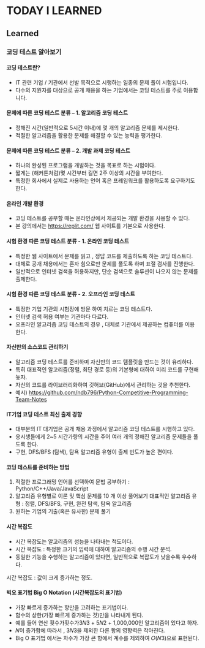 # TODAY I LEARNED

## Learned

### 코딩 테스트 알아보기

#### 코딩 테스트란?

- IT 관련 기업 / 기관에서 선발 목적으로 시행하는 일종의 문제 풀이 시험입니다.
- 다수의 지원자를 대상으로 공개 채용을 하는 기업에서는 코딩 테스트를 주로 이용합니다.

#### 문제에 따른 코딩 테스트 분류 – 1. 알고리즘 코딩 테스트

- 정해진 시간(일반적으로 5시간 이내)에 몇 개의 알고리즘 문제를 제시한다.
- 적절한 알고리즘을 활용한 문제를 해결할 수 있는 능력을 평가한다.

#### 문제에 따른 코딩 테스트 분류 – 2. 개발 과제 코딩 테스트

- 하나의 완성된 프로그램을 개발하는 것을 목표로 하는 시험이다.
- 짧게는 (해커톤처럼)몇 시간부터 길면 2주 이상의 시간을 부여한다.
- 특정한 회사에서 실제로 사용하는 언어 혹은 프레임워크를 활용하도록 요구하기도 한다.

#### 온라인 개발 환경

- 코딩 테스트를 공부할 때는 온라인상에서 제공되는 개발 환경을 사용할 수 있다.
- 본 강의에서는 https://replit.com/ 웹 사이트를 기본으로 사용한다.

#### 시험 환경 따른 코딩 테스트 분류 - 1. 온라인 코딩 테스트

- 특정한 웹 사이트에서 문제를 읽고 , 정답 코드를 제출하도록 하는 코딩 테스트다.
- 대체로 공개 채용에서는 혼자 힘으로만 문제를 풀도록 하며 표절 검사를 진행한다.
- 일반적으로 인터넷 검색을 허용하지만, 단순 검색으로 솔루션이 나오지 않는 문제를 출제한다.

#### 시험 환경 따른 코딩 테스트 분류 - 2. 오프라인 코딩 테스트

- 특정한 기업 기관의 시험장에 방문 하여 치르는 코딩 테스트다.
- 인터넷 검색 허용 여부는 기관마다 다르다.
- 오프라인 알고리즘 코딩 테스트의 경우 , 대체로 기관에서 제공하는 컴퓨터를 이용한다.

#### 자신만의 소스코드 관리하기

- 알고리즘 코딩 테스트를 준비하며 자신만의 코드 템플릿을 만드는 것이 유리하다.
- 특히 대표적인 알고리즘(정렬, 최단 경로 등)의 기본형에 대하여 미리 코드를 구현해 놓자.
- 자신의 코드를 라이브러리화하여 깃허브(GitHub)에서 관리하는 것을 추천한다.
- 예시) https://github.com/ndb796/Python-Competitive-Programming-Team-Notes

#### IT기업 코딩 테스트 최신 출제 경향

- 대부분의 IT 대기업은 공개 채용 과정에서 알고리즘 코딩 테스트를 시행하고 있다.
- 응시생들에게 2~5 시간가량의 시간을 주어 여러 개의 정해진 알고리즘 문제들을 풀도록 한다.
- 구현, DFS/BFS (탐색), 탐욕 알고리즘 유형이 출제 빈도가 높은 편이다.

#### 코딩 테스트를 준비하는 방법

1. 적절한 프로그래밍 언어를 선택하여 문법 공부하기 : Python/C++/Java/JavaScript
2. 알고리즘 유형별로 이론 및 핵심 문제를 10 개 이상 풀어보기
대표적인 알고리즘 유형 : 정렬, DFS/BFS, 구현, 완전 탐색, 탐욕 알고리즘
3. 원하는 기업의 기출(혹은 유사한) 문제 풀기

#### 시간 복잡도

- 시간 복잡도는 알고리즘의 성능을 나타내는 척도이다.
- 시간 복잡도 : 특정한 크기의 입력에 대하여 알고리즘의 수행 시간 분석.
- 동일한 기능을 수행하는 알고리즘이 있다면, 일반적으로 복잡도가 낮을수록 우수하다.

시간 복잡도 : 값이 크게 증가하는 정도.

#### 빅오 표기법 Big O Notation (시간복잡도의 표기법)

- 가장 빠르게 증가하는 항만을 고려하는 표기법이다.
- 함수의 상한(가장 빠르게 증가하는 것)만을 나타내게 된다.
- 예를 들어 연산 횟수가횟수가3𝑁3 + 5𝑁2 + 1,000,000인 알고리즘이 있다고 하자.
- 𝑁이 증가함에 따라서 , 3𝑁3을 제외한 다른 항의 영향력은 작아진다.
- Big O 표기법 에서는 차수가 가장 큰 항에서 계수를 제외하여 𝑂(𝑁3)으로 표현된다.

